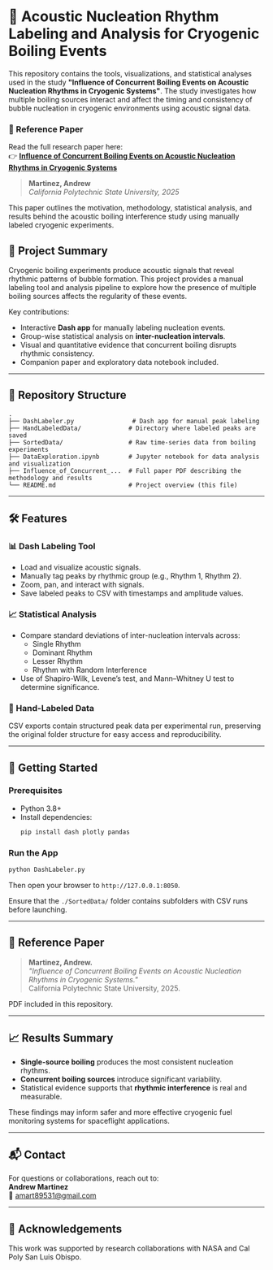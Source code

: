 # 🔬 Acoustic Nucleation Rhythm Labeling and Analysis for Cryogenic Boiling Events

This repository contains the tools, visualizations, and statistical analyses used in the study **"Influence of Concurrent Boiling Events on Acoustic Nucleation Rhythms in Cryogenic Systems"**. The study investigates how multiple boiling sources interact and affect the timing and consistency of bubble nucleation in cryogenic environments using acoustic signal data.

### 📘 Reference Paper

Read the full research paper here:  
👉 **[Influence of Concurrent Boiling Events on Acoustic Nucleation Rhythms in Cryogenic Systems](https://AndrewJMart.github.io/AcousticConcurrentBoiling/Influence_of_Concurrent_Boiling_Events_on_Acoustic_Nucleation_Rhythms_in_Cryogenic_Systems.pdf)**

> **Martinez, Andrew**  
> *California Polytechnic State University, 2025*

This paper outlines the motivation, methodology, statistical analysis, and results behind the acoustic boiling interference study using manually labeled cryogenic experiments.


## 🧠 Project Summary

Cryogenic boiling experiments produce acoustic signals that reveal rhythmic patterns of bubble formation. This project provides a manual labeling tool and analysis pipeline to explore how the presence of multiple boiling sources affects the regularity of these events.

Key contributions:
- Interactive **Dash app** for manually labeling nucleation events.
- Group-wise statistical analysis on **inter-nucleation intervals**.
- Visual and quantitative evidence that concurrent boiling disrupts rhythmic consistency.
- Companion paper and exploratory data notebook included.

---

## 📂 Repository Structure

```
.
├── DashLabeler.py                # Dash app for manual peak labeling
├── HandLabeledData/             # Directory where labeled peaks are saved
├── SortedData/                  # Raw time-series data from boiling experiments
├── DataExploration.ipynb        # Jupyter notebook for data analysis and visualization
├── Influence_of_Concurrent_...  # Full paper PDF describing the methodology and results
└── README.md                    # Project overview (this file)
```

---

## 🛠 Features

### 📊 Dash Labeling Tool
- Load and visualize acoustic signals.
- Manually tag peaks by rhythmic group (e.g., Rhythm 1, Rhythm 2).
- Zoom, pan, and interact with signals.
- Save labeled peaks to CSV with timestamps and amplitude values.

### 📈 Statistical Analysis
- Compare standard deviations of inter-nucleation intervals across:
  - Single Rhythm
  - Dominant Rhythm
  - Lesser Rhythm
  - Rhythm with Random Interference
- Use of Shapiro-Wilk, Levene’s test, and Mann–Whitney U test to determine significance.

### 📁 Hand-Labeled Data
CSV exports contain structured peak data per experimental run, preserving the original folder structure for easy access and reproducibility.

---

## 🚀 Getting Started

### Prerequisites

- Python 3.8+
- Install dependencies:
  ```bash
  pip install dash plotly pandas
  ```

### Run the App

```bash
python DashLabeler.py
```

Then open your browser to `http://127.0.0.1:8050`.

Ensure that the `./SortedData/` folder contains subfolders with CSV runs before launching.

---

## 📘 Reference Paper

> **Martinez, Andrew.**  
> *"Influence of Concurrent Boiling Events on Acoustic Nucleation Rhythms in Cryogenic Systems."*  
> California Polytechnic State University, 2025.

PDF included in this repository.

---

## 📈 Results Summary

- **Single-source boiling** produces the most consistent nucleation rhythms.
- **Concurrent boiling sources** introduce significant variability.
- Statistical evidence supports that **rhythmic interference** is real and measurable.

These findings may inform safer and more effective cryogenic fuel monitoring systems for spaceflight applications.

---

## 📬 Contact

For questions or collaborations, reach out to:  
**Andrew Martinez**  
📧 amart89531@gmail.com

---

## 🧪 Acknowledgements

This work was supported by research collaborations with NASA and Cal Poly San Luis Obispo.
